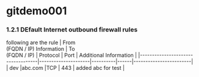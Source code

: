 # gitdemo001

### 1.2.1 DEfault Internet outbound firewall rules

following are the rule
| From<br />(FQDN / IP) Information | To<br />(FQDN / IP) | Protocol | Port | Additional Information |
|-----------------------------------|---------------------|----------|------|------------------------|
| dev                               |abc.com              |TCP       | 443  | added abc for test     |
